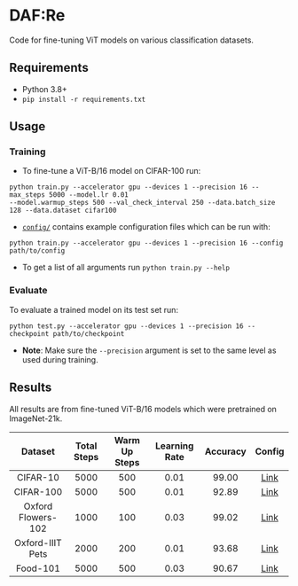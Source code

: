 # DAF:Re
Code for fine-tuning ViT models on various classification datasets.




## Requirements
- Python 3.8+
- `pip install -r requirements.txt`

## Usage
### Training
- To fine-tune a ViT-B/16 model on CIFAR-100 run:
```
python train.py --accelerator gpu --devices 1 --precision 16 --max_steps 5000 --model.lr 0.01
--model.warmup_steps 500 --val_check_interval 250 --data.batch_size 128 --data.dataset cifar100
```
- [`config/`](configs/) contains example configuration files which can be run with:
```
python train.py --accelerator gpu --devices 1 --precision 16 --config path/to/config
```
- To get a list of all arguments run `python train.py --help`


### Evaluate
To evaluate a trained model on its test set run:
```
python test.py --accelerator gpu --devices 1 --precision 16 --checkpoint path/to/checkpoint
```
- __Note__: Make sure the `--precision` argument is set to the same level as used during training.





## Results
All results are from fine-tuned ViT-B/16 models which were pretrained on ImageNet-21k.

| Dataset            | Total Steps | Warm Up Steps | Learning Rate | Accuracy | Config                         | 
|:------------------:|:-----------:|:-------------:|:-------------:|:--------:|:------------------------------:|
| CIFAR-10           | 5000        | 500           | 0.01          | 99.00    | [Link](configs/cifar10.yaml)   |
| CIFAR-100          | 5000        | 500           | 0.01          | 92.89    | [Link](configs/cifar100.yaml)  |
| Oxford Flowers-102 | 1000        | 100           | 0.03          | 99.02    | [Link](configs/flowers102.yaml)|
| Oxford-IIIT Pets   | 2000        | 200           | 0.01          | 93.68    | [Link](configs/pets37.yaml)    |
| Food-101           | 5000        | 500           | 0.03          | 90.67    | [Link](configs/food101.yaml)   |

